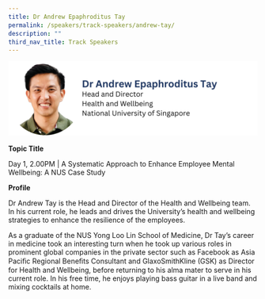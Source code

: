 ```yaml
---
title: Dr Andrew Epaphroditus Tay
permalink: /speakers/track-speakers/andrew-tay/
description: ""
third_nav_title: Track Speakers
---
```

<div style="display: flex; flex-wrap: wrap;">
  <div style="flex-basis: 100%; max-width: 100%;">
    <img alt="track speakers 1" src="/images/SpeakersPhoto/andrewtayv0.png">
  </div>
</div>

<b>Topic Title</b>

<p id="left">Day 1, 2.00PM | A Systematic Approach to Enhance Employee Mental Wellbeing: A NUS Case Study</p>

<b>Profile</b>	

Dr Andrew Tay is the Head and Director of the Health and Wellbeing team. In his current role, he leads and drives the University’s health and wellbeing strategies to enhance the resilience of the employees.

As a graduate of the NUS Yong Loo Lin School of Medicine, Dr Tay’s career in medicine took an interesting turn when he took up various roles in prominent global companies in the private sector such as Facebook as Asia Paciﬁc Regional Beneﬁts Consultant and GlaxoSmithKline (GSK) as Director for Health and Wellbeing, before returning to his alma mater to serve in his current role. In his free time, he enjoys playing bass guitar in a live band and mixing cocktails at home.